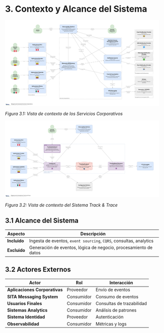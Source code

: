 # 3. Contexto y Alcance del Sistema

![Servicios Corporativos - Vista de Contexto](/diagrams/servicios-corporativos/corporate_services.png)

*Figura 3.1: Vista de contexto de los Servicios Corporativos*

![Sistema Track & Trace - Vista de Contexto](/diagrams/servicios-corporativos/track_and_trace_system.png)

*Figura 3.2: Vista de contexto del Sistema Track & Trace*

## 3.1 Alcance del Sistema

| Aspecto   | Descripción                                                                 |
|-----------|-----------------------------------------------------------------------------|
| **Incluido**  | Ingesta de eventos, `event sourcing`, `CQRS`, consultas, analytics           |
| **Excluido**  | Generación de eventos, lógica de negocio, procesamiento de datos             |

## 3.2 Actores Externos

| Actor                    | Rol         | Interacción                |
|--------------------------|-------------|----------------------------|
| **Aplicaciones Corporativas** | Proveedor   | Envío de eventos              |
| **SITA Messaging System**    | Consumidor  | Consumo de eventos            |
| **Usuarios Finales**         | Consumidor  | Consultas de trazabilidad     |
| **Sistemas Analytics**       | Consumidor  | Análisis de patrones          |
| **Sistema Identidad**        | Proveedor   | Autenticación                 |
| **Observabilidad**           | Consumidor  | Métricas y logs               |
